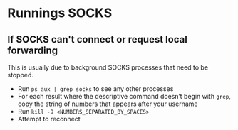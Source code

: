 # Runnings SOCKS

## If SOCKS can't connect or request local forwarding

This is usually due to background SOCKS processes that need to be stopped.

- Run `ps aux | grep socks` to see any other processes
- For each result where the descriptive command doesn’t begin with `grep`, copy the string of numbers that appears after your username
- Run `kill -9 <NUMBERS_SEPARATED_BY_SPACES>`
- Attempt to reconnect
